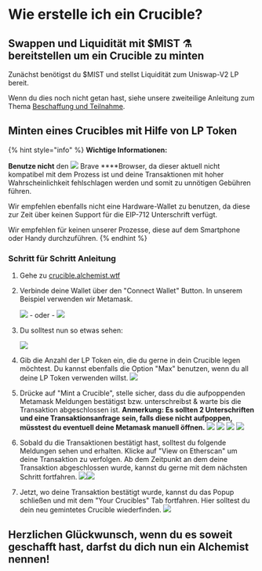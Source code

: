 # Wie erstelle ich ein Crucible?

## Swappen und Liquidität mit $MIST ⚗️ bereitstellen um ein Crucible zu minten

Zunächst benötigst du $MIST und stellst Liquidität zum Uniswap-V2 LP bereit.

Wenn du dies noch nicht getan hast, siehe unsere zweiteilige Anleitung zum Thema [Beschaffung und Teilnahme](../../alchemist-token/acquiring-and-subscribing.md).

## Minten eines Crucibles mit Hilfe von LP Token

{% hint style="info" %}
**Wichtige Informationen:** 

**Benutze nicht** den ![](../../.gitbook/assets/brave.png) Brave ****Browser, da dieser aktuell nicht kompatibel mit dem Prozess ist und deine Transaktionen mit hoher Wahrscheinlichkeit fehlschlagen werden und somit zu unnötigen Gebühren führen.

Wir empfehlen ebenfalls nicht eine Hardware-Wallet zu benutzen, da diese zur Zeit über keinen Support für die EIP-712 Unterschrift verfügt.

Wir empfehlen für keinen unserer Prozesse, diese auf dem Smartphone oder Handy durchzuführen.
{% endhint %}

### Schritt für Schritt Anleitung

1. Gehe zu [crucible.alchemist.wtf](https://crucible.alchemist.wtf/)
2. Verbinde deine Wallet über den "Connect Wallet" Button. In unserem Beispiel verwenden wir Metamask.

   ![](../../.gitbook/assets/screenshot-2021-05-07-at-12.48.31.png) - oder - ![](../../.gitbook/assets/screenshot-2021-05-07-at-12.48.38.png) 

3. Du solltest nun so etwas sehen:

    ![](../../.gitbook/assets/screenshot-2021-05-07-at-12.49.57.png) 

4. Gib die Anzahl der LP Token ein, die du gerne in dein Crucible legen möchtest. Du kannst ebenfalls die Option "Max" benutzen, wenn du all deine LP Token verwenden willst.  ![](../../.gitbook/assets/screenshot-2021-05-07-at-12.50.01.png)  
5. Drücke auf "Mint a Crucible", stelle sicher, dass du die aufpoppenden Metamask Meldungen bestätigst bzw. unterschreibst & warte bis die Transaktion abgeschlossen ist. **Anmerkung: Es sollten 2 Unterschriften und eine Transaktionsanfrage sein, falls diese nicht aufpoppen, müsstest du eventuell deine Metamask manuell öffnen.**  ![](../../.gitbook/assets/screenshot-2021-05-07-at-12.50.05.png)  ![](../../.gitbook/assets/screenshot-2021-05-07-at-12.50.16.png) ![](../../.gitbook/assets/screenshot-2021-05-07-at-12.50.20.png) ![](../../.gitbook/assets/screenshot-2021-05-07-at-12.50.28.png) 
6. Sobald du die Transaktionen bestätigt hast, solltest du folgende Meldungen sehen und erhalten. Klicke auf "View on Etherscan" um deine Transaktion zu verfolgen. Ab dem Zeitpunkt an dem deine Transaktion abgeschlossen wurde, kannst du gerne mit dem nächsten Schritt fortfahren. ![](../../.gitbook/assets/screenshot-2021-05-07-at-13.12.02.png)![](../../.gitbook/assets/screenshot-2021-05-07-at-13.24.50.png) 
7. Jetzt, wo deine Transaktion bestätigt wurde, kannst du das Popup schließen und mit dem "Your Crucibles" Tab fortfahren. Hier solltest du dein neu gemintetes Crucible wiederfinden.  ![](../../.gitbook/assets/screenshot-2021-05-07-at-13.01.22.png) 

## **Herzlichen Glückwunsch, wenn du es soweit geschafft hast, darfst du dich nun ein Alchemist nennen!**


